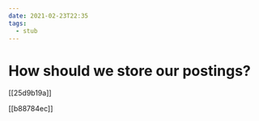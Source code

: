 ```yaml
---
date: 2021-02-23T22:35
tags: 
  - stub
---
```


# How should we store our postings?

[[25d9b19a]]

[[b88784ec]]

